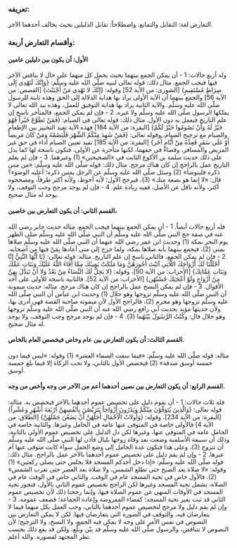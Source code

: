 ### تعريفه:
التعارض لغة: التقابل والتمانع.
واصطلاحاً: تقابل الدليلين بحيث يخالف أحدهما الآخر.

### وأقسام التعارض أربعة:
#### الأول: أن يكون بين دليلين عامين 
وله أربع حالات:
1 - أن يمكن الجمع بينهما بحيث يحمل كل منهما على حال لا يناقض الآخر فيها فيجب الجمع.
مثال ذلك: قوله تعالى لنبيه صلّى الله عليه وسلّم: {وَإِنَّكَ لَتَهْدِي إِلَى صِرَاطٍ مُسْتَقِيمٍ} [الشورى: من الآية 52] وقوله: {إِنَّكَ لا تَهْدِي مَنْ أَحْبَبْتَ} [القصص: من الآية 56] والجمع بينهما أن الآية الأولى يراد بها هداية الدلالة إلى الحق وهذه ثابتة للرسول صلّى الله عليه وسلّم.
والآية الثانية يراد بها هداية التوفيق للعمل، وهذه بيد الله تعالى لا يملكها الرسول صلّى الله عليه وسلّم ولا غيره.
2 - فإن لم يمكن الجمع، فالمتأخر ناسخ إن علم التاريخ فيعمل به دون الأول.
مثال ذلك: قوله تعالى في الصيام: {فَمَنْ تَطَوَّعَ خَيْراً فَهُوَ خَيْرٌ لَهُ وَأَنْ تَصُومُوا خَيْرٌ لَكُمْ} [البقرة: من الآية 184] فهذه الآية تفيد التخيير بين الإطعام والصيام مع ترجيح الصيام، وقوله تعالى: {فَمَنْ شَهِدَ مِنْكُمُ الشَّهْرَ فَلْيَصُمْهُ وَمَنْ كَانَ مَرِيضاً أَوْ عَلَى سَفَرٍ فَعِدَّةٌ مِنْ أَيَّامٍ أُخَر} [البقرة: من الآية 185] تفيد تعيين الصيام أداء في حق غير المريض والمسافر، وقضاءً في حقهما، لكنها متأخرة عن الأولى، فتكون ناسخة لها كما يدل على ذلك حديث سلمة بن الأكوع الثابت في «الصحيحين» (1) وغيرهما.
3 - فإن لم يعلم التاريخ عمل بالراجح إن كان هناك مرجح.
مثال ذلك: قوله صلّى الله عليه وسلّم: «من مس ذكره فليتوضأ» (2) وسئل صلّى الله عليه وسلّم عن الرجل يمس ذكره؛ أعليه الوضوء؟ قال: «لا إنما هو بضعة منك» (3)، فيرجح الأول؛ لأنه أحوط، ولأنه أكثر طرقاً، ومصححوه أكثر، ولأنه ناقل عن الأصل، ففيه زيادة علم.
4 - فإن لم يوجد مرجح وجب التوقف، ولا يوجد له مثال صحيح.

#### القسم الثاني: أن يكون التعارض بين خاصين،
فله أربع حالات أيضاً.
1 - أن يمكن الجمع بينهما فيجب الجمع.
مثاله حديث جابر رضي الله عنه في صفة حج النبي صلّى الله عليه وسلّم أن النبي صلّى الله عليه وسلّم صلى الظهر يوم النحر بمكة (1) وحديث ابن عمر رضي الله عنهما أن النبي صلّى الله عليه وسلّم صلاها بمنى (2)، فيجمع بينهما بأنه صلاها بمكة، ولما خرج إلى منى أعادها بِمَنْ فيها من أصحابه.
2 - فإن لم يمكن الجمع، فالثاني ناسخ إن علم التاريخ.
مثاله: قوله تعالى: {يَا أَيُّهَا النَّبِيُّ إِنَّا أَحْلَلْنَا لَكَ أَزْوَاجَكَ اللَّاتِي آتَيْتَ أُجُورَهُنَّ وَمَا مَلَكَتْ يَمِينُكَ مِمَّا أَفَاءَ اللَّهُ عَلَيْكَ وَبَنَاتِ عَمِّكَ وَبَنَاتِ عَمَّاتِكَ} [الأحزاب: من الآية 50]، وقوله: {لا يَحِلُّ لَكَ النِّسَاءُ مِنْ بَعْدُ وَلا أَنْ تَبَدَّلَ بِهِنَّ مِنْ أَزْوَاجٍ وَلَوْ أَعْجَبَكَ حُسْنُهُن} [الأحزاب: من الآية 52]، فالثانية ناسخة للأولى على أحد الأقوال.
3 - فإن لم يمكن النسخ عمل بالراجح إن كان هناك مرجح.
مثاله: حديث ميمونة أن النبي صلّى الله عليه وسلّم تزوجها وهو حلال (1) وحديث ابن عباس أن النبي صلّى الله عليه وسلّم تزوجها وهو محرم (2)، فالراجح الأول لأن ميمونة صاحبة القصة فهي أدرى بها، ولأن حديثها مؤيد بحديث أبي رافع رضي الله عنه أن النبي صلّى الله عليه وسلّم تزوجها وهو حلال قال: وكُنْتُ الرَّسُولَ بَيْنَهُما (3).
4 - فإن لم يوجد مرجح وجب التوقف، ولا يوجد له مثال صحيح.

#### القسم الثالث: أن يكون التعارض بين عام وخاص فيخصص العام بالخاص.
مثاله: قوله صلّى الله عليه وسلّم: «فيما سقت السماء العشر» (1) وقوله: «ليس فيما دون خمسة أوسق صدقة» (2) فيخصص الأول بالثاني، ولا تجب الزكاة إلا فيما بلغ خمسة أوسق.

#### القسم الرابع: أن يكون التعارض بين نصين أحدهما أعم من الآخر من وجه وأخص من وجه.
فله ثلاث حالات:
1 - أن يقوم دليل على تخصيص عموم أحدهما بالآخر فيخصص به.
مثاله: قوله تعالى: {وَالَّذِينَ يُتَوَفَّوْنَ مِنْكُمْ وَيَذَرُونَ أَزْوَاجاً يَتَرَبَّصْنَ بِأَنْفُسِهِنَّ أَرْبَعَةَ أَشْهُرٍ وَعَشْراً} [البقرة: من الآية 234]، وقوله: {وَأُولاتُ الْأَحْمَالِ أَجَلُهُنَّ أَنْ يَضَعْنَ حَمْلَهُنَّ} [الطلاق: من الآية 4] فالأولى خاصة في المتوفى عنها عامة في الحامل وغيرها. والثانية خاصة في الحامل عامة في المتوفى عنها، وغيرها لكن دل الدليل على تخصيص عموم الأولى بالثانية، وذلك أن سبيعة الأسلمية وضعت بعد وفاة زوجها بليال فأذن لها النبي صلّى الله عليه وسلّم أن تتزوج (3)، وعلى هذا فتكون عدة الحامل إلى وضع الحمل سواء كانت متوفى عنها أم غيرها.
2 - وإن لم يقم دليل على تخصيص عموم أحدهما بالآخر عمل بالراجح.
مثال ذلك: قوله صلّى الله عليه وسلّم: «إذا دخل أحدكم المسجد فلا يجلس حتى يصلي ركعتين» (1) وقوله: «لا صلاة بعد الصبح حتى تطلع الشمس، ولا صلاة بعد العصر حتى تغرب الشمس» (2).
فالأول خاص في تحية المسجد عام في الوقت، والثاني خاص في الوقت عام في الصلاة، يشمل تحية المسجد وغيرها لكن الراجح تخصيص عموم الثاني بالأول، فتجوز تحية المسجد في الأوقات المنهي عن عموم الصلاة فيها، وإنما رجحنا ذلك لأن تخصيص عموم الثاني قد ثبت بغير تحية المسجد؛ كقضاء المفروضة وإعادة الجماعة؛ فضعف عمومه.
3 - وإن لم يقم دليل ولا مرجح لتخصيص عموم أحدهما بالثاني، وجب العمل بكل منهما فيما لا يتعارضان فيه، والتوقف في الصورة التي يتعارضان فيها.
لكن لا يمكن التعارض بين النصوص في نفس الأمر على وجه لا يمكن فيه الجمع، ولا النسخ، ولا الترجيح؛ لأن النصوص لا تتناقض، والرسول صلّى الله عليه وسلّم قد بيّن وبلّغ، ولكن قد يقع ذلك بحسب نظر المجتهد لقصوره. والله أعلم.